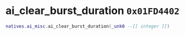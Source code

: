 # ai_clear_burst_duration `0x01FD4402`

```lua
natives.ai_misc.ai_clear_burst_duration(_unk0 --[[ integer ]])
```